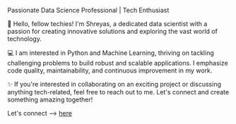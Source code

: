 Passionate Data Science Professional | Tech Enthusiast

👋 Hello, fellow techies! I'm Shreyas, a dedicated data scientist with a passion for creating innovative solutions and exploring the vast world of technology.

💻 I am interested in Python and Machine Learning, thriving on tackling challenging problems to build robust and scalable applications. I emphasize code quality, maintainability, and continuous improvement in my work.

✨ If you're interested in collaborating on an exciting project or discussing anything tech-related, feel free to reach out to me. Let's connect and create something amazing together!


Let's connect --> [here](https://bio.link/helloshreyas)

